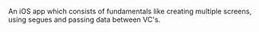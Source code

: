 An iOS app which consists of fundamentals like creating multiple screens, using segues and passing data between VC's.
